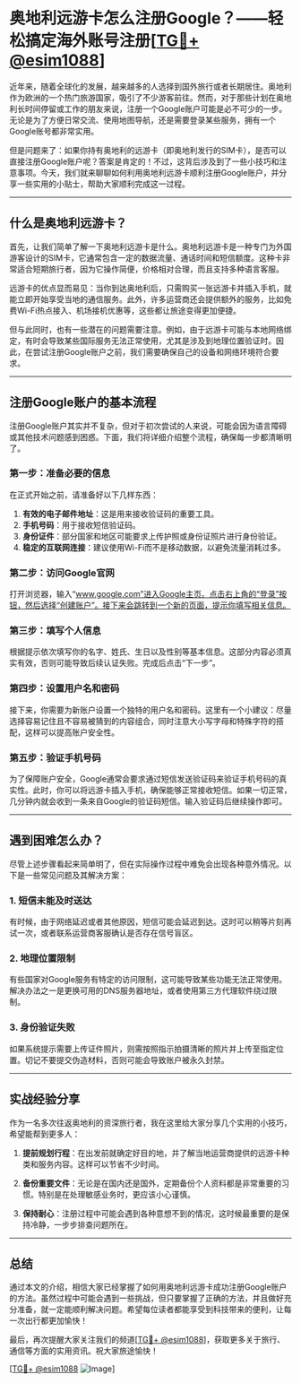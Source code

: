 # 奥地利远游卡怎么注册Google？——轻松搞定海外账号注册[[TG💪+ @esim1088](https://t.me/s/esim1088)]

近年来，随着全球化的发展，越来越多的人选择到国外旅行或者长期居住。奥地利作为欧洲的一个热门旅游国家，吸引了不少游客前往。然而，对于那些计划在奥地利长时间停留或工作的朋友来说，注册一个Google账户可能是必不可少的一步。无论是为了方便日常交流、使用地图导航，还是需要登录某些服务，拥有一个Google账号都非常实用。

但是问题来了：如果你持有奥地利的远游卡（即奥地利发行的SIM卡），是否可以直接注册Google账户呢？答案是肯定的！不过，这背后涉及到了一些小技巧和注意事项。今天，我们就来聊聊如何利用奥地利远游卡顺利注册Google账户，并分享一些实用的小贴士，帮助大家顺利完成这一过程。

---

## 什么是奥地利远游卡？

首先，让我们简单了解一下奥地利远游卡是什么。奥地利远游卡是一种专门为外国游客设计的SIM卡，它通常包含一定的数据流量、通话时间和短信额度。这种卡非常适合短期旅行者，因为它操作简便，价格相对合理，而且支持多种语言客服。

远游卡的优点显而易见：当你到达奥地利后，只需购买一张远游卡并插入手机，就能立即开始享受当地的通信服务。此外，许多运营商还会提供额外的服务，比如免费Wi-Fi热点接入、机场接机优惠等，这些都让旅途变得更加便捷。

但与此同时，也有一些潜在的问题需要注意。例如，由于远游卡可能与本地网络绑定，有时会导致某些国际服务无法正常使用，尤其是涉及到地理位置验证时。因此，在尝试注册Google账户之前，我们需要确保自己的设备和网络环境符合要求。

---

## 注册Google账户的基本流程

注册Google账户其实并不复杂，但对于初次尝试的人来说，可能会因为语言障碍或其他技术问题感到困惑。下面，我们将详细介绍整个流程，确保每一步都清晰明了。

### 第一步：准备必要的信息

在正式开始之前，请准备好以下几样东西：

1. **有效的电子邮件地址**：这是用来接收验证码的重要工具。
2. **手机号码**：用于接收短信验证码。
3. **身份证件**：部分国家和地区可能要求上传护照或身份证照片进行身份验证。
4. **稳定的互联网连接**：建议使用Wi-Fi而不是移动数据，以避免流量消耗过多。

### 第二步：访问Google官网

打开浏览器，输入“www.google.com”进入Google主页。点击右上角的“登录”按钮，然后选择“创建账户”。接下来会跳转到一个新的页面，提示你填写相关信息。

### 第三步：填写个人信息

根据提示依次填写你的名字、姓氏、生日以及性别等基本信息。这部分内容必须真实有效，否则可能导致后续认证失败。完成后点击“下一步”。

### 第四步：设置用户名和密码

接下来，你需要为新账户设置一个独特的用户名和密码。这里有一个小建议：尽量选择容易记住且不容易被猜到的内容组合，同时注意大小写字母和特殊字符的搭配，这样可以提高账户安全性。

### 第五步：验证手机号码

为了保障账户安全，Google通常会要求通过短信发送验证码来验证手机号码的真实性。此时，你可以将远游卡插入手机，确保能够正常接收短信。如果一切正常，几分钟内就会收到一条来自Google的验证码短信。输入验证码后继续操作即可。

---

## 遇到困难怎么办？

尽管上述步骤看起来简单明了，但在实际操作过程中难免会出现各种意外情况。以下是一些常见问题及其解决方案：

### 1. 短信未能及时送达

有时候，由于网络延迟或者其他原因，短信可能会延迟到达。这时可以稍等片刻再试一次，或者联系运营商客服确认是否存在信号盲区。

### 2. 地理位置限制

有些国家对Google服务有特定的访问限制，这可能导致某些功能无法正常使用。解决办法之一是更换可用的DNS服务器地址，或者使用第三方代理软件绕过限制。

### 3. 身份验证失败

如果系统提示需要上传证件照片，则需按照指示拍摄清晰的照片并上传至指定位置。切记不要提交伪造材料，否则可能会导致账户被永久封禁。

---

## 实战经验分享

作为一名多次往返奥地利的资深旅行者，我在这里给大家分享几个实用的小技巧，希望能帮到更多人：

1. **提前规划行程**：在出发前就确定好目的地，并了解当地运营商提供的远游卡种类和服务内容。这样可以节省不少时间。

2. **备份重要文件**：无论是在国内还是国外，定期备份个人资料都是非常重要的习惯。特别是在处理敏感业务时，更应该小心谨慎。

3. **保持耐心**：注册过程中可能会遇到各种意想不到的情况，这时候最重要的是保持冷静，一步步排查问题所在。

---

## 总结

通过本文的介绍，相信大家已经掌握了如何用奥地利远游卡成功注册Google账户的方法。虽然过程中可能会遇到一些挑战，但只要掌握了正确的方法，并且做好充分准备，就一定能顺利解决问题。希望每位读者都能享受到科技带来的便利，让每一次出行都更加愉快！

最后，再次提醒大家关注我们的频道[[TG💪+ @esim1088](https://t.me/s/esim1088)]，获取更多关于旅行、通信等方面的实用资讯。祝大家旅途愉快！

[[TG💪+ @esim1088](https://t.me/s/esim1088) ![Image](https://i.postimg.cc/4NQfJmqS/Snipaste-2025-05-13-00-14-12.png)]